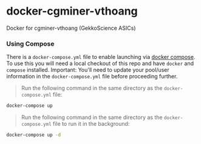 # docker-cgminer-vthoang
Docker for cgminer-vthoang (GekkoScience ASICs)

### Using Compose
There is a `docker-compose.yml` file to enable launching via [docker compose](https://docs.docker.com/compose/).
To use this you will need a local checkout of this repo and have `docker` and `compose` installed.
Important: You'll need to update your pool/user information in the `docker-compose.yml` file before proceeding further.

> Run the following command in the same directory as the `docker-compose.yml` file:
```bash
docker-compose up
```

> Run the following command in the same directory as the `docker-compose.yml` file to run it in the background:
```bash
docker-compose up -d
```
